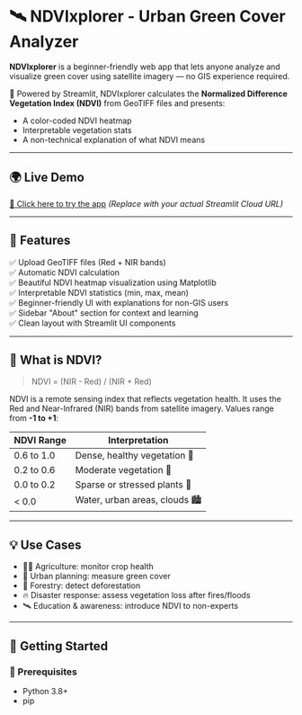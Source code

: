 # 🛰️ NDVIxplorer - Urban Green Cover Analyzer

**NDVIxplorer** is a beginner-friendly web app that lets anyone analyze and visualize green cover using satellite imagery — no GIS experience required.

🌱 Powered by Streamlit, NDVIxplorer calculates the **Normalized Difference Vegetation Index (NDVI)** from GeoTIFF files and presents:
- A color-coded NDVI heatmap
- Interpretable vegetation stats
- A non-technical explanation of what NDVI means

---

## 🌍 Live Demo

[🔗 Click here to try the app](https://your-ndvixplorer-demo.streamlit.app) *(Replace with your actual Streamlit Cloud URL)*

---

## 🎯 Features

✅ Upload GeoTIFF files (Red + NIR bands)  
✅ Automatic NDVI calculation  
✅ Beautiful NDVI heatmap visualization using Matplotlib  
✅ Interpretable NDVI statistics (min, max, mean)  
✅ Beginner-friendly UI with explanations for non-GIS users  
✅ Sidebar "About" section for context and learning  
✅ Clean layout with Streamlit UI components  

---

## 🧠 What is NDVI?

> NDVI = (NIR - Red) / (NIR + Red)

NDVI is a remote sensing index that reflects vegetation health. It uses the Red and Near-Infrared (NIR) bands from satellite imagery. Values range from **-1 to +1**:

| NDVI Range  | Interpretation               |
|-------------|-------------------------------|
| 0.6 to 1.0  | Dense, healthy vegetation 🌳  |
| 0.2 to 0.6  | Moderate vegetation 🌾         |
| 0.0 to 0.2  | Sparse or stressed plants 🌿   |
| < 0.0       | Water, urban areas, clouds 🏙️ |

---

## 💡 Use Cases

- 👨‍🌾 Agriculture: monitor crop health
- 🌆 Urban planning: measure green cover
- 🌲 Forestry: detect deforestation
- 🔥 Disaster response: assess vegetation loss after fires/floods
- 🛰️ Education & awareness: introduce NDVI to non-experts

---

## 🚀 Getting Started

### 🔧 Prerequisites

- Python 3.8+
- pip


